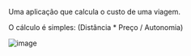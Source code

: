 Uma aplicação que calcula o custo de uma viagem.

O cálculo é simples: (Distância * Preço / Autonomia)

![image](https://github.com/Luuukk/Custo-Viagem/assets/100391050/a379e6f2-a168-4531-925d-3f6c85e970b8)
